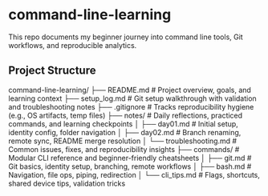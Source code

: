 # command-line-learning

This repo documents my beginner journey into command line tools, Git workflows, and reproducible analytics.

## Project Structure
command-line-learning/
├── README.md              # Project overview, goals, and learning context
├── setup_log.md           # Git setup walkthrough with validation and troubleshooting notes
├── .gitignore             # Tracks reproducibility hygiene (e.g., OS artifacts, temp files)
├── notes/                 # Daily reflections, practiced commands, and learning checkpoints
│   ├── day01.md           # Initial setup, identity config, folder navigation
│   ├── day02.md           # Branch renaming, remote sync, README merge resolution
│   └── troubleshooting.md # Common issues, fixes, and reproducibility insights
├── commands/              # Modular CLI reference and beginner-friendly cheatsheets
│   ├── git.md             # Git basics, identity setup, branching, remote workflows
│   ├── bash.md            # Navigation, file ops, piping, redirection
│   └── cli_tips.md        # Flags, shortcuts, shared device tips, validation tricks